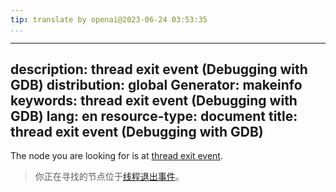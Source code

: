```yaml
---
tip: translate by openai@2023-06-24 03:53:35
...
```

---
description: thread exit event (Debugging with GDB)
distribution: global
Generator: makeinfo
keywords: thread exit event (Debugging with GDB)
lang: en
resource-type: document
title: thread exit event (Debugging with GDB)
---

The node you are looking for is at [thread exit event](Stop-Reply-Packets.html#thread-exit-event).

> 你正在寻找的节点位于[线程退出事件](Stop-Reply-Packets.html#thread-exit-event)。
